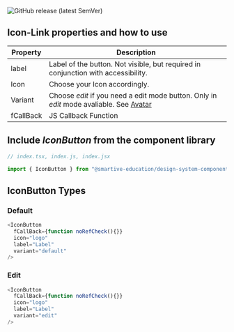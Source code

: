 ![GitHub release (latest SemVer)](https://img.shields.io/github/v/release/smartive-education/design-system-component-library-yeahyeahyeah)

## Icon-Link properties and how to use
| Property|Description|
|-|-|
|label|Label of the button. Not visible, but required in conjunction with accessibility.|
|Icon| Choose your Icon accordingly.|
|Variant|Choose *edit* if you need a edit mode button. Only in *edit* mode avaliable. See [Avatar](./?path=/docs/user--avatar-story "Avatar") |
|fCallBack|JS Callback Function|


## Include *IconButton* from the component library

```js
// index.tsx, index.js, index.jsx

import { IconButton } from "@smartive-education/design-system-component-library-yeahyeahyeah"
```
## IconButton Types
### Default
```js
<IconButton
  fCallBack={function noRefCheck(){}}
  icon="logo"
  label="Label"
  variant="default"
/>
```

### Edit
```js
<IconButton
  fCallBack={function noRefCheck(){}}
  icon="logo"
  label="Label"
  variant="edit"
/>
```